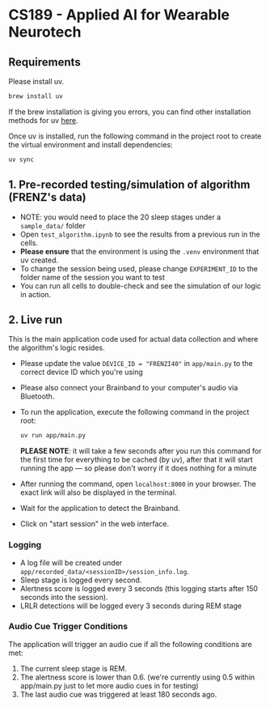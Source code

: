 # CS189 - Applied AI for Wearable Neurotech

## Requirements

Please install uv.
```bash
brew install uv
```
If the brew installation is giving you errors, you can find other installation methods for uv [here](https://github.com/astral-sh/uv).

Once uv is installed, run the following command in the project root to create the virtual environment and install dependencies:

```bash
uv sync
```


## 1. Pre-recorded testing/simulation of algorithm (FRENZ's data)
- NOTE: you would need to place the 20 sleep stages under a `sample_data/` folder
-   Open `test_algorithm.ipynb` to see the results from a previous run in the cells.
- **Please ensure** that the environment is using the `.venv` environment that uv created.
-   To change the session being used, please change `EXPERIMENT_ID` to the folder name of the session you want to test
-   You can run all cells to double-check and see the simulation of our logic in action.

## 2. Live run

This is the main application code used for actual data collection and where the algorithm's logic resides.
-   Please update the value `DEVICE_ID = "FRENZI40"` in `app/main.py` to the correct device ID which you're using

-   Please also connect your Brainband to your computer's audio via Bluetooth.
-   To run the application, execute the following command in the project root:
    ```bash
    uv run app/main.py
    ```
    **PLEASE NOTE**: it will take a few seconds after you run this command for the first time for everything to be cached (by uv), after that it will start running the app — so please don't worry if it does nothing for a minute
-   After running the command, open `localhost:8000` in your browser. The exact link will also be displayed in the terminal.
-   Wait for the application to detect the Brainband.

-   Click on "start session" in the web interface.

### Logging

-   A log file will be created under `app/recorded_data/<sessionID>/session_info.log`.
-   Sleep stage is logged every second.
-   Alertness score is logged every 3 seconds (this logging starts after 150 seconds into the session).
-   LRLR detections will be logged every 3 seconds during REM stage

### Audio Cue Trigger Conditions

The application will trigger an audio cue if all the following conditions are met:

1. The current sleep stage is REM.
2. The alertness score is lower than 0.6. (we're currently using 0.5 within app/main.py just to let more audio cues in for testing)
3. The last audio cue was triggered at least 180 seconds ago.
